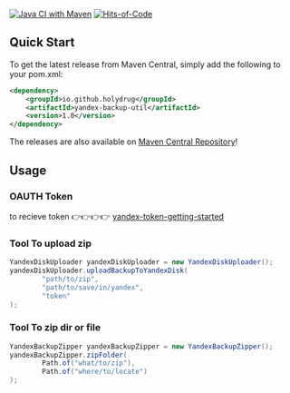 [![Java CI with Maven](https://github.com/holydrug/yandex-backup-util/actions/workflows/maven-build.yml/badge.svg)](https://github.com/holydrug/yandex-backup-util/actions/workflows/maven-build.yml)
[![Hits-of-Code](https://hitsofcode.com/github/holydrug/yandex-backup-util)](https://hitsofcode.com/github/holydrug/yandex-backup-util/view)

## Quick Start
To get the latest release from Maven Central, simply add the following to your pom.xml:

```xml
<dependency>
    <groupId>io.github.holydrug</groupId>
    <artifactId>yandex-backup-util</artifactId>
    <version>1.0</version>
</dependency>
```

The releases are also available on [Maven Central Repository](https://central.sonatype.com/artifact/io.github.holydrug/yandex-backup-util)!

## Usage

### OAUTH Token 
to recieve token 👉👉👉👉 [yandex-token-getting-started](https://yandex.ru/dev/disk-api/doc/ru/concepts/quickstart#oauth)

### Tool To upload zip
```java
YandexDiskUploader yandexDiskUploader = new YandexDiskUploader();
yandexDiskUploader.uploadBackupToYandexDisk(
        "path/to/zip",
        "path/to/save/in/yandex",
        "token"
);
```

### Tool To zip dir or file
```java
YandexBackupZipper yandexBackupZipper = new YandexBackupZipper();
yandexBackupZipper.zipFolder(
        Path.of("what/to/zip"),
        Path.of("where/to/locate")
);
```

